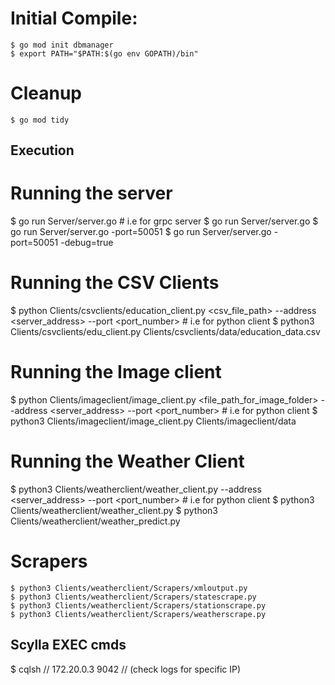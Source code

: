 # Initial Compile:
    $ go mod init dbmanager
    $ export PATH="$PATH:$(go env GOPATH)/bin"

# Cleanup
    $ go mod tidy

## Execution ##

# Running the server
$ go run Server/server.go <port> 
    # i.e for grpc server
    $ go run Server/server.go
    $ go run Server/server.go -port=50051
    $ go run Server/server.go -port=50051 -debug=true

# Running the CSV Clients
$ python Clients/csvclients/education_client.py <csv_file_path> --address <server_address> --port <port_number> <arg>
    # i.e for python client
    $ python3 Clients/csvclients/edu_client.py Clients/csvclients/data/education_data.csv

# Running the Image client
$ python Clients/imageclient/image_client.py <file_path_for_image_folder> --address <server_address> --port <port_number> <arg>
    # i.e for python client
    $ python3 Clients/imageclient/image_client.py Clients/imageclient/data

# Running the Weather Client
$ python3 Clients/weatherclient/weather_client.py --address <server_address> --port <port_number> <arg>
    # i.e for python client
    $ python3 Clients/weatherclient/weather_client.py 
    $ python3 Clients/weatherclient/weather_predict.py 

# Scrapers
    $ python3 Clients/weatherclient/Scrapers/xmloutput.py
    $ python3 Clients/weatherclient/Scrapers/statescrape.py
    $ python3 Clients/weatherclient/Scrapers/stationscrape.py
    $ python3 Clients/weatherclient/Scrapers/weatherscrape.py

## Scylla EXEC cmds ##
 $ cqlsh // 172.20.0.3 9042 // (check logs for specific IP)